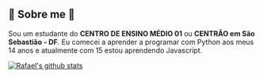 ## :rocket: Sobre me :rocket:

Sou um estudante do __CENTRO DE ENSINO MÉDIO 01__ ou **CENTRÃO em São Sebastião - DF**. Eu comecei a aprender a programar com Python aos meus 14 anos e atualmente com 15 estou aprendendo Javascript.

<!-- ❔❔❔❔ means username in below README.md -->
<!-- Also feel free to update second URL to any URL -->
[![Rafael's github stats](https://github-readme-stats.vercel.app/api?username=IIShadowGII&count_private=true&include_all_commits=true&theme=radical)](https://google.com)
